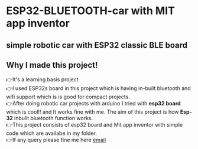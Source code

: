 # ESP32-BLUETOOTH-car with MIT app inventor
## simple robotic car with ESP32 classic BLE board
## Why I made this project!
👉It's a learning basis project\
👉I used ESP32s board in this project which is having in-built bluetooth and wifi support which is is good for compact projects.  
👉After doing robotic car projects with arduino I tried with **esp32 board** which is cool!! and It works fine with me. The aim of this project is how **Esp-32** inbulit bluetooth function works.\
👉This project consists of esp32 board and Mit app inventor with simple code which are availabe in my folder. \
👉If any query please fine me here [email](www.chalamvijay@post.com)

